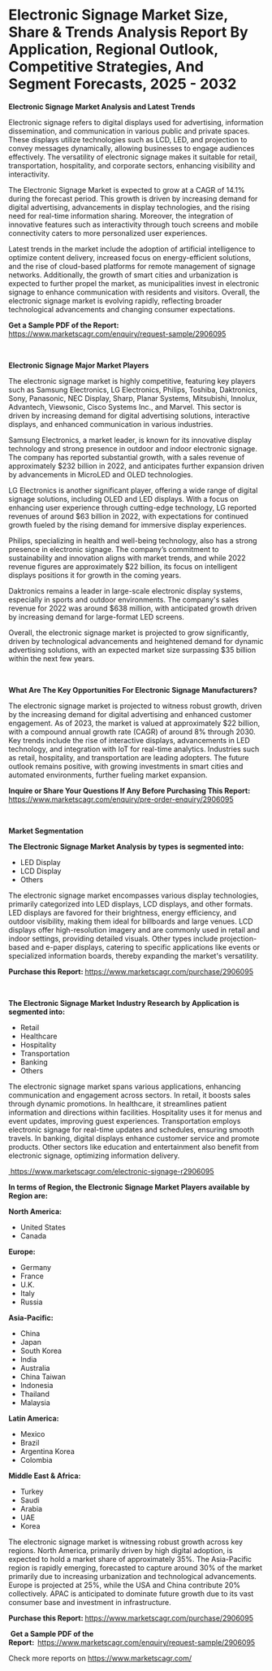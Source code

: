 <p><h1>Electronic Signage Market Size, Share & Trends Analysis Report By Application, Regional Outlook, Competitive Strategies, And Segment Forecasts, 2025 - 2032</h1></p><p><strong>Electronic Signage Market Analysis and Latest Trends</strong></p>
<p><p>Electronic signage refers to digital displays used for advertising, information dissemination, and communication in various public and private spaces. These displays utilize technologies such as LCD, LED, and projection to convey messages dynamically, allowing businesses to engage audiences effectively. The versatility of electronic signage makes it suitable for retail, transportation, hospitality, and corporate sectors, enhancing visibility and interactivity.</p><p>The Electronic Signage Market is expected to grow at a CAGR of 14.1% during the forecast period. This growth is driven by increasing demand for digital advertising, advancements in display technologies, and the rising need for real-time information sharing. Moreover, the integration of innovative features such as interactivity through touch screens and mobile connectivity caters to more personalized user experiences.</p><p>Latest trends in the market include the adoption of artificial intelligence to optimize content delivery, increased focus on energy-efficient solutions, and the rise of cloud-based platforms for remote management of signage networks. Additionally, the growth of smart cities and urbanization is expected to further propel the market, as municipalities invest in electronic signage to enhance communication with residents and visitors. Overall, the electronic signage market is evolving rapidly, reflecting broader technological advancements and changing consumer expectations.</p></p>
<p><strong>Get a Sample PDF of the Report:&nbsp;</strong> <a href="https://www.marketscagr.com/enquiry/request-sample/2906095?utm_campaign=3201&utm_medium=2&utm_source=Github&utm_content=ia&utm_term=12032025&utm_id=electronic-signage">https://www.marketscagr.com/enquiry/request-sample/2906095</a></p>
<p>&nbsp;</p>
<p><strong>Electronic Signage Major Market Players</strong></p>
<p><p>The electronic signage market is highly competitive, featuring key players such as Samsung Electronics, LG Electronics, Philips, Toshiba, Daktronics, Sony, Panasonic, NEC Display, Sharp, Planar Systems, Mitsubishi, Innolux, Advantech, Viewsonic, Cisco Systems Inc., and Marvel. This sector is driven by increasing demand for digital advertising solutions, interactive displays, and enhanced communication in various industries.</p><p>Samsung Electronics, a market leader, is known for its innovative display technology and strong presence in outdoor and indoor electronic signage. The company has reported substantial growth, with a sales revenue of approximately $232 billion in 2022, and anticipates further expansion driven by advancements in MicroLED and OLED technologies.</p><p>LG Electronics is another significant player, offering a wide range of digital signage solutions, including OLED and LED displays. With a focus on enhancing user experience through cutting-edge technology, LG reported revenues of around $63 billion in 2022, with expectations for continued growth fueled by the rising demand for immersive display experiences.</p><p>Philips, specializing in health and well-being technology, also has a strong presence in electronic signage. The company’s commitment to sustainability and innovation aligns with market trends, and while 2022 revenue figures are approximately $22 billion, its focus on intelligent displays positions it for growth in the coming years.</p><p>Daktronics remains a leader in large-scale electronic display systems, especially in sports and outdoor environments. The company's sales revenue for 2022 was around $638 million, with anticipated growth driven by increasing demand for large-format LED screens.</p><p>Overall, the electronic signage market is projected to grow significantly, driven by technological advancements and heightened demand for dynamic advertising solutions, with an expected market size surpassing $35 billion within the next few years.</p></p>
<p>&nbsp;</p>
<p><strong>What Are The Key Opportunities For Electronic Signage Manufacturers?</strong></p>
<p><p>The electronic signage market is projected to witness robust growth, driven by the increasing demand for digital advertising and enhanced customer engagement. As of 2023, the market is valued at approximately $22 billion, with a compound annual growth rate (CAGR) of around 8% through 2030. Key trends include the rise of interactive displays, advancements in LED technology, and integration with IoT for real-time analytics. Industries such as retail, hospitality, and transportation are leading adopters. The future outlook remains positive, with growing investments in smart cities and automated environments, further fueling market expansion.</p></p>
<p><strong>Inquire or Share Your Questions If Any Before Purchasing This Report:</strong> <a href="https://www.marketscagr.com/enquiry/pre-order-enquiry/2906095?utm_campaign=3201&utm_medium=2&utm_source=Github&utm_content=ia&utm_term=12032025&utm_id=electronic-signage">https://www.marketscagr.com/enquiry/pre-order-enquiry/2906095</a></p>
<p>&nbsp;</p>
<p><strong>Market Segmentation</strong></p>
<p><strong>The Electronic Signage Market Analysis by types is segmented into:</strong></p>
<p><ul><li>LED Display</li><li>LCD Display</li><li>Others</li></ul></p>
<p><p>The electronic signage market encompasses various display technologies, primarily categorized into LED displays, LCD displays, and other formats. LED displays are favored for their brightness, energy efficiency, and outdoor visibility, making them ideal for billboards and large venues. LCD displays offer high-resolution imagery and are commonly used in retail and indoor settings, providing detailed visuals. Other types include projection-based and e-paper displays, catering to specific applications like events or specialized information boards, thereby expanding the market's versatility.</p></p>
<p><strong>Purchase this Report:&nbsp;</strong><a href="https://www.marketscagr.com/purchase/2906095?utm_campaign=3201&utm_medium=2&utm_source=Github&utm_content=ia&utm_term=12032025&utm_id=electronic-signage">https://www.marketscagr.com/purchase/2906095</a></p>
<p>&nbsp;</p>
<p><strong>The Electronic Signage Market Industry Research by Application is segmented into:</strong></p>
<p><ul><li>Retail</li><li>Healthcare</li><li>Hospitality</li><li>Transportation</li><li>Banking</li><li>Others</li></ul></p>
<p><p>The electronic signage market spans various applications, enhancing communication and engagement across sectors. In retail, it boosts sales through dynamic promotions. In healthcare, it streamlines patient information and directions within facilities. Hospitality uses it for menus and event updates, improving guest experiences. Transportation employs electronic signage for real-time updates and schedules, ensuring smooth travels. In banking, digital displays enhance customer service and promote products. Other sectors like education and entertainment also benefit from electronic signage, optimizing information delivery.</p></p>
<p><a href="https://www.marketscagr.com/electronic-signage-r2906095?utm_campaign=3201&utm_medium=2&utm_source=Github&utm_content=ia&utm_term=12032025&utm_id=electronic-signage">&nbsp;https://www.marketscagr.com/electronic-signage-r2906095</a></p>
<p><strong>In terms of Region, the Electronic Signage Market Players available by Region are:</strong></p>
<p>
    <p> <strong> North America: </strong>
        <ul>
            <li>United States</li>
            <li>Canada</li>
        </ul>
        </p> 
    <p> <strong> Europe: </strong>
        <ul>
            <li>Germany</li>
            <li>France</li>
            <li>U.K.</li>
            <li>Italy</li>
            <li>Russia</li>
        </ul>
        </p> 
    <p> <strong> Asia-Pacific: </strong>
        <ul>
            <li>China</li>
            <li>Japan</li>
            <li>South Korea</li>
            <li>India</li>
            <li>Australia</li>
            <li>China Taiwan</li>
            <li>Indonesia</li>
            <li>Thailand</li>
            <li>Malaysia</li>
        </ul>
        </p> 
    <p> <strong> Latin America: </strong>
        <ul>
            <li>Mexico</li>
            <li>Brazil</li>
            <li>Argentina Korea</li>
            <li>Colombia</li>
        </ul>
        </p> 
    <p> <strong> Middle East & Africa: </strong>
        <ul>
            <li>Turkey</li>
            <li>Saudi</li>
            <li>Arabia</li>
            <li>UAE</li>
            <li>Korea</li>
        </ul>
    </p>
    </p>
<p><p>The electronic signage market is witnessing robust growth across key regions. North America, primarily driven by high digital adoption, is expected to hold a market share of approximately 35%. The Asia-Pacific region is rapidly emerging, forecasted to capture around 30% of the market primarily due to increasing urbanization and technological advancements. Europe is projected at 25%, while the USA and China contribute 20% collectively. APAC is anticipated to dominate future growth due to its vast consumer base and investment in infrastructure.</p></p>
<p><strong>Purchase this Report: </strong><a href="https://www.marketscagr.com/purchase/2906095?utm_campaign=3201&utm_medium=2&utm_source=Github&utm_content=ia&utm_term=12032025&utm_id=electronic-signage">https://www.marketscagr.com/purchase/2906095</a></p>
<p>&nbsp;<strong>Get a Sample PDF of the Report:&nbsp;&nbsp;</strong><a href="https://www.marketscagr.com/enquiry/request-sample/2906095?utm_campaign=3201&utm_medium=2&utm_source=Github&utm_content=ia&utm_term=12032025&utm_id=electronic-signage">https://www.marketscagr.com/enquiry/request-sample/2906095</a></p>
<p><strong></strong></p>
<p>Check more reports on <a href="https://www.marketscagr.com/?utm_campaign=3201&utm_medium=2&utm_source=Github&utm_content=ia&utm_term=12032025&utm_id=electronic-signage">https://www.marketscagr.com/</a></p>